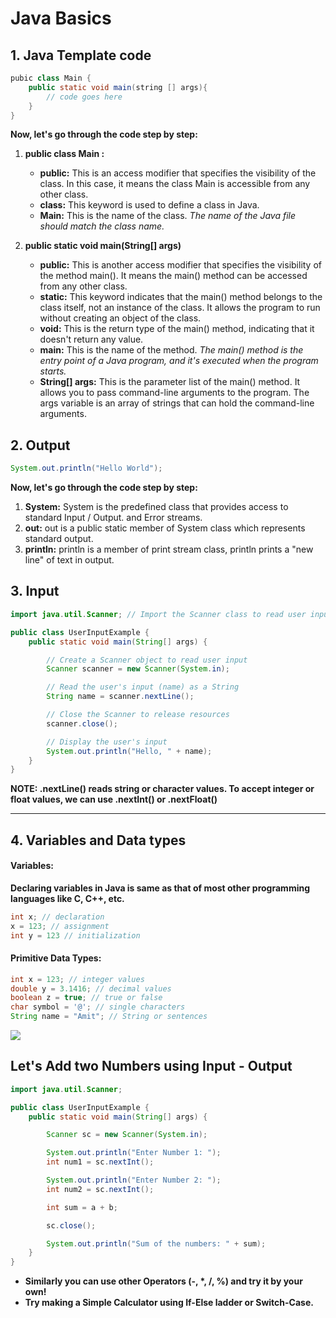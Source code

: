 # Java Basics

## 1. Java Template code

```java
pubic class Main {
    public static void main(string [] args){
        // code goes here
    }
}
```

**Now, let's go through the code step by step:**

1. **public class Main :**

   - **public:** This is an access modifier that specifies the visibility of the class. In this case, it means the class Main is accessible from any other class.
   - **class:** This keyword is used to define a class in Java.
   - **Main:** This is the name of the class. _The name of the Java file should match the class name._

2. **public static void main(String[] args)**

   - **public:** This is another access modifier that specifies the visibility of the method main(). It means the main() method can be accessed from any other class.
   - **static:** This keyword indicates that the main() method belongs to the class itself, not an instance of the class. It allows the program to run without creating an object of the class.
   - **void:** This is the return type of the main() method, indicating that it doesn't return any value.
   - **main:** This is the name of the method. _The main() method is the entry point of a Java program, and it's executed when the program starts._
   - **String[] args:** This is the parameter list of the main() method. It allows you to pass command-line arguments to the program. The args variable is an array of strings that can hold the command-line arguments.

## 2. Output

```java
System.out.println("Hello World");
```

**Now, let's go through the code step by step:**

1. **System:** System is the predefined class that provides access to standard Input / Output. and Error streams.
2. **out:** out is a public static member of System class which represents standard output.
3. **println:** println is a member of print stream class, println prints a "new line" of text in output.

## 3. Input

```java
import java.util.Scanner; // Import the Scanner class to read user input

public class UserInputExample {
    public static void main(String[] args) {

        // Create a Scanner object to read user input
        Scanner scanner = new Scanner(System.in);

        // Read the user's input (name) as a String
        String name = scanner.nextLine();

        // Close the Scanner to release resources
        scanner.close();

        // Display the user's input
        System.out.println("Hello, " + name);
    }
}
```

**NOTE: .nextLine() reads string or character values. To accept integer or float values, we can use .nextInt() or .nextFloat()**

<hr>

## 4. Variables and Data types

#### Variables:

**Declaring variables in Java is same as that of most other programming languages like C, C++, etc.**

```java
int x; // declaration
x = 123; // assignment
int y = 123 // initialization
```

#### Primitive Data Types:

```java
int x = 123; // integer values
double y = 3.1416; // decimal values
boolean z = true; // true or false
char symbol = '@'; // single characters
String name = "Amit"; // String or sentences
```

<img src="https://miro.medium.com/v2/resize:fit:1400/1*Oooxt8zMzTOvJq4HenjWDg.png">

## Let's Add two Numbers using Input - Output

```java
import java.util.Scanner;

public class UserInputExample {
    public static void main(String[] args) {

        Scanner sc = new Scanner(System.in);

        System.out.println("Enter Number 1: ");
        int num1 = sc.nextInt();

        System.out.println("Enter Number 2: ");
        int num2 = sc.nextInt();

        int sum = a + b;

        sc.close();

        System.out.println("Sum of the numbers: " + sum);
    }
}
```

- **Similarly you can use other Operators (-, \*, /, %) and try it by your own!**
- **Try making a Simple Calculator using If-Else ladder or Switch-Case.**
